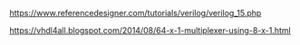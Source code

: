 https://www.referencedesigner.com/tutorials/verilog/verilog_15.php


https://vhdl4all.blogspot.com/2014/08/64-x-1-multiplexer-using-8-x-1.html
